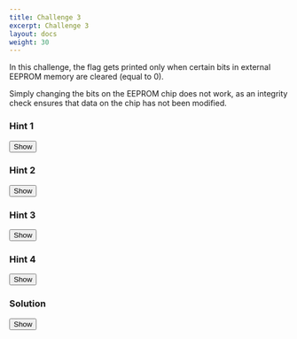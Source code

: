 ```yaml
---
title: Challenge 3
excerpt: Challenge 3
layout: docs
weight: 30
---
```


In this challenge, the flag gets printed only when certain bits in external EEPROM memory are cleared (equal to 0).

Simply changing the bits on the EEPROM chip does not work, as an integrity check ensures that data on the chip has not been modified.

<div class="note">
<h3>Hint 1</h3>
<button id="show-btn1" onclick="document.getElementById('show-btn1').style.display='none';document.getElementById('hint1').style.display='block';">Show</button>
<p id="hint1" style="display:none">
The EEPROM communicates with the STM32 via i2c.
</p>
</div>

<div class="note">
<h3>Hint 2</h3>
<button id="show-btn2" onclick="document.getElementById('show-btn2').style.display='none';document.getElementById('hint2').style.display='block';">Show</button>
<p id="hint2" style="display:none">
You can use the logic analyzer to analyze this communication.
</p>
</div>

<div class="note">
<h3>Hint 3</h3>
<button id="show-btn3" onclick="document.getElementById('show-btn3').style.display='none';document.getElementById('hint3').style.display='block';">Show</button>
<p id="hint3" style="display:none">
You can change 1's on the i2c bus to 0's by glitching it to ground (or using programmable i/o).
</p>
</div>

<div class="note">
<h3>Hint 4</h3>
<button id="show-btn4" onclick="document.getElementById('show-btn4').style.display='none';document.getElementById('hint4').style.display='block';">Show</button>
<p id="hint4" style="display:none">
Does the integrity check happen everytime the data is read from EEPROM?
</p>
</div>

<div class="important">
<h3>Solution</h3>
<button id="show-btn-sol" onclick="document.getElementById('show-btn-sol').style.display='none';document.getElementById('solution-content').style.display='block';">Show</button>
<span id="solution-content" style="display:none">
<p>You can use the voltage glitcher as a means to corrupt data on the i2c bus, live in-transit.</p>

<p><ul>
<li>Connect to the glitcher in PulseView. <img src="../images/pulseview.png"></li>
<li>Start chall3 and observe that the flag is not printed due to protection bits (with value 0x0D). <img src="../images/3_1.png"></li>
<li>Hook up the scope's first two channels to the SCL and SDA pins of the target board, configure the SDA as a low edge trigger in Pulseview, and snoop the i2c bus traffic. You'll see two reads: one with data and a checksum, and then another with only data. <img src="../images/3_2.png"></li>
<li>Corrupting the first read will always trigger an error stating that the EEPROM data is invalid, yet the second read has no such errors.</li>
<li>Zooming in on the second read, we find that the protection bits (0x0D) are the 2nd byte that's being read. <img src="../images/3_3.png"></li>
<li>Hook up both the glitcher source and the third input channel to some pin on the target board that is default-high (e.g. RX), configure the glitcher to trigger based on a falling edge of SDA, and provide some educated guess for the glitch offset (how long after triggering to start the glitch) and the glitch duration. Start chall3 to have the glitcher trigger. <img src="../images/3_4.png"></li>
<li>You can study the duration and offset of your glitch in Pulseview, in the third channel: <img src="../images/3_5.png"></li>
<li>The trick is now to have your glitch completely overlap with the 0x0D byte value, such that these bits all get pulled down to 0x00: <img src="../images/3_6.png"></li>
<li>Once you've verified your glitch offset and duration is right, connect the glitch source pin to SDA, and arm the glitcher one last time to get the flag: <img src="../images/3_7.png"></li>
</ul></p>
</span>
</div>